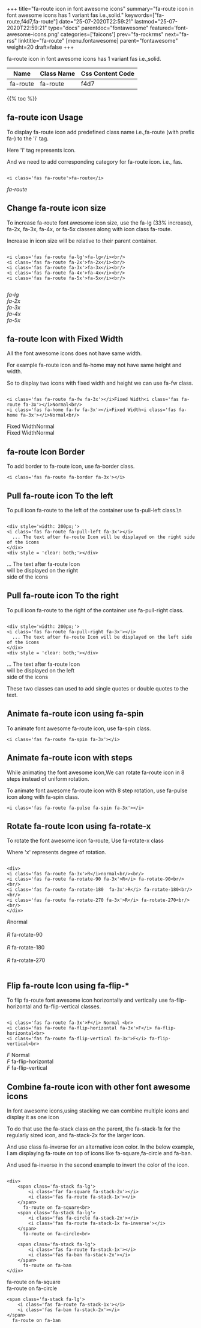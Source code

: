 +++
title="fa-route icon in font awesome icons"
summary="fa-route icon in font awesome icons has 1 variant fas i.e.,solid."
keywords=["fa-route,f4d7,fa-route"]
date="25-07-2020T22:59:21"
lastmod="25-07-2020T22:59:21"
type="docs"
parentdoc="fontawesome"
featured='font-awesome-icons.png'
categories=['faicons']
prev="fa-rockrms"
next="fa-rss"
linktitle="fa-route"
[menu.fontawesome]
parent="fontawesome"
weight=20
draft=false
+++


fa-route icon in font awesome icons has 1 variant fas i.e.,solid.

<div class='table-responsive'><table class='table'><thead><tr><th>Name</th><th>Class Name</th><th>Css Content Code</th></tr></thead><tbody><tr><td>fa-route</td><td>fa-route</td><td>f4d7</td></tr></tbody></table></div>


{{% toc %}}


## fa-route icon Usage

To display fa-route icon add predefined class name i.e.,fa-route (with prefix fa-) to the 'i' tag.

Here 'i' tag represents icon.

And we need to add corresponding category for fa-route icon. i.e., fas.


```

<i class='fas fa-route'>fa-route</i>
```

<i class='fas fa-route'>fa-route</i>




## Change fa-route icon size
To increase fa-route font awesome icon size, use the fa-lg (33% increase), fa-2x, fa-3x, fa-4x, or fa-5x classes along with icon class fa-route.

Increase in icon size will be relative to their parent container. 

```

<i class='fas fa-route fa-lg'>fa-lg</i><br/>
<i class='fas fa-route fa-2x'>fa-2x</i><br/>
<i class='fas fa-route fa-3x'>fa-3x</i><br/>
<i class='fas fa-route fa-4x'>fa-4x</i><br/>
<i class='fas fa-route fa-5x'>fa-5x</i><br/>
            
```

<i class='fas fa-route fa-lg'>fa-lg</i><br/>
<i class='fas fa-route fa-2x'>fa-2x</i><br/>
<i class='fas fa-route fa-3x'>fa-3x</i><br/>
<i class='fas fa-route fa-4x'>fa-4x</i><br/>
<i class='fas fa-route fa-5x'>fa-5x</i><br/>
            



## fa-route Icon with Fixed Width 

All the font awesome icons does not have same width.

For example fa-route icon and fa-home may not have same height and width.

So to display two icons with fixed width and height we can use fa-fw class.


```

<i class='fas fa-route fa-fw fa-3x'></i>Fixed Width<i class='fas fa-route fa-3x'></i>Normal<br/>
<i class='fas fa-home fa-fw fa-3x'></i>Fixed Width<i class='fas fa-home fa-3x'></i>Normal<br/>
```

<i class='fas fa-route fa-fw fa-3x'></i>Fixed Width<i class='fas fa-route fa-3x'></i>Normal<br/>
<i class='fas fa-home fa-fw fa-3x'></i>Fixed Width<i class='fas fa-home fa-3x'></i>Normal<br/>



## fa-route Icon Border 

To add border to fa-route icon, use fa-border class.


```
<i class='fas fa-route fa-border fa-3x'></i>

```
<i class='fas fa-route fa-border fa-3x'></i>





## Pull fa-route icon To the left

To pull icon fa-route to the left of the container use fa-pull-left class.\n

```

<div style='width: 200px;'>
<i class='fas fa-route fa-pull-left fa-3x'></i>
  ... The text after fa-route Icon will be displayed on the right side of the icons
</div>
<div style = 'clear: both;'></div>
```

<div style='width: 200px;'>
<i class='fas fa-route fa-pull-left fa-3x'></i>
  ... The text after fa-route Icon will be displayed on the right side of the icons
</div>
<div style = 'clear: both;'></div>




## Pull fa-route icon To the right
To pull icon fa-route to the right of the container use fa-pull-right class.

```

<div style='width: 200px;'>
<i class='fas fa-route fa-pull-right fa-3x'></i>
  ... The text after fa-route Icon will be displayed on the left side of the icons
</div>
<div style = 'clear: both;'></div>
```

<div style='width: 200px;'>
<i class='fas fa-route fa-pull-right fa-3x'></i>
  ... The text after fa-route Icon will be displayed on the left side of the icons
</div>
<div style = 'clear: both;'></div>

These two classes can used to add single quotes or double quotes to the text.


## Animate fa-route icon using fa-spin
To animate font awesome fa-route icon, use fa-spin class.

```
<i class='fas fa-route fa-spin fa-3x'></i>
```
<i class='fas fa-route fa-spin fa-3x'></i>




## Animate fa-route icon with steps
While animating the font awesome icon,We can rotate fa-route icon in 8 steps instead of uniform rotation.

To animate font awesome fa-route icon with 8 step rotation, use fa-pulse icon along with fa-spin class.


```
<i class='fas fa-route fa-pulse fa-spin fa-3x'></i>

```
<i class='fas fa-route fa-pulse fa-spin fa-3x'></i>





## Rotate fa-route Icon using fa-rotate-x
To rotate the font awesome icon fa-route, Use fa-rotate-x class

Where 'x' represents degree of rotation.


```

<div>
<i class='fas fa-route fa-3x'>R</i>normal<br/><br/>
<i class='fas fa-route fa-rotate-90 fa-3x'>R</i> fa-rotate-90<br/><br/> 
<i class='fas fa-route fa-rotate-180  fa-3x'>R</i> fa-rotate-180<br/><br/> 
<i class='fas fa-route fa-rotate-270 fa-3x'>R</i> fa-rotate-270<br/><br/>
</div>
```

<div>
<i class='fas fa-route fa-3x'>R</i>normal<br/><br/>
<i class='fas fa-route fa-rotate-90 fa-3x'>R</i> fa-rotate-90<br/><br/> 
<i class='fas fa-route fa-rotate-180  fa-3x'>R</i> fa-rotate-180<br/><br/> 
<i class='fas fa-route fa-rotate-270 fa-3x'>R</i> fa-rotate-270<br/><br/>
</div>




## Flip fa-route Icon using fa-flip-*
To flip fa-route font awesome icon horizontally and vertically use fa-flip-horizontal and fa-flip-vertical classes. 

```

<i class='fas fa-route fa-3x'>F</i> Normal <br>
<i class='fas fa-route fa-flip-horizontal fa-3x'>F</i> fa-flip-horizontal<br>
<i class='fas fa-route fa-flip-vertical fa-3x'>F</i> fa-flip-vertical<br>
```

<i class='fas fa-route fa-3x'>F</i> Normal <br>
<i class='fas fa-route fa-flip-horizontal fa-3x'>F</i> fa-flip-horizontal<br>
<i class='fas fa-route fa-flip-vertical fa-3x'>F</i> fa-flip-vertical<br>




## Combine fa-route icon with other font awesome icons
In font awesome icons,using stacking we can combine multiple icons and display it as one icon 

To do that use the fa-stack class on the parent, the fa-stack-1x for the regularly sized icon, and fa-stack-2x for the larger icon.

And use class fa-inverse for an alternative icon color. 
In the below example, I am displaying fa-route on top of icons like fa-square,fa-circle and fa-ban.

And used fa-inverse in the second example to invert the color of the icon.

```

<div>
    <span class='fa-stack fa-lg'>
        <i class='far fa-square fa-stack-2x'></i>
        <i class='fas fa-route fa-stack-1x'></i>
    </span>
      fa-route on fa-square<br>
    <span class='fa-stack fa-lg'>
        <i class='fas fa-circle fa-stack-2x'></i>
        <i class='fas fa-route fa-stack-1x fa-inverse'></i>
    </span>
      fa-route on fa-circle<br>

    <span class='fa-stack fa-lg'>
        <i class='fas fa-route fa-stack-1x'></i>
        <i class='fas fa-ban fa-stack-2x'></i>
    </span>
      fa-route on fa-ban
</div>
```

<div>
    <span class='fa-stack fa-lg'>
        <i class='far fa-square fa-stack-2x'></i>
        <i class='fas fa-route fa-stack-1x'></i>
    </span>
      fa-route on fa-square<br>
    <span class='fa-stack fa-lg'>
        <i class='fas fa-circle fa-stack-2x'></i>
        <i class='fas fa-route fa-stack-1x fa-inverse'></i>
    </span>
      fa-route on fa-circle<br>

    <span class='fa-stack fa-lg'>
        <i class='fas fa-route fa-stack-1x'></i>
        <i class='fas fa-ban fa-stack-2x'></i>
    </span>
      fa-route on fa-ban
</div>






